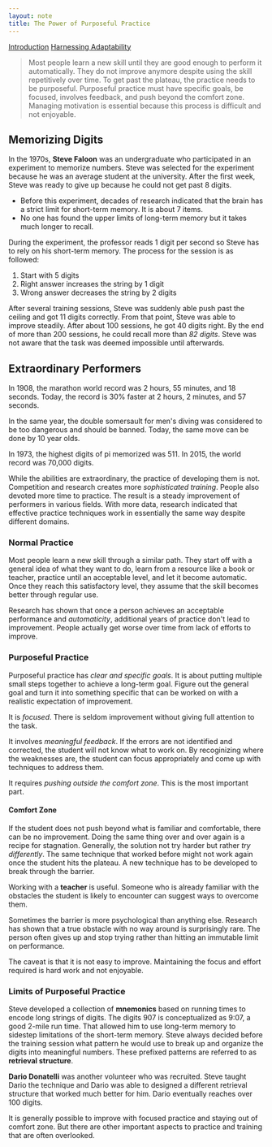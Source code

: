 ```yaml
---
layout: note
title: The Power of Purposeful Practice
---
```


[Introduction](0-introduction.html)
[Harnessing Adaptability](2-harnessing-adaptability.html)

> Most people learn a new skill until they are good enough to perform it automatically. They do not improve anymore despite using the skill repetitively over time. To get past the plateau, the practice needs to be purposeful. Purposeful practice must have specific goals, be focused, involves feedback, and push beyond the comfort zone. Managing motivation is essential because this process is difficult and not enjoyable.

## Memorizing Digits

In the 1970s, **Steve Faloon** was an undergraduate who participated in an experiment to memorize numbers. Steve was selected for the experiment because he was an average student at the university. After the first week, Steve was ready to give up because he could not get past 8 digits.

- Before this experiment, decades of research indicated that the brain has a strict limit for short-term memory. It is about 7 items.
- No one has found the upper limits of long-term memory but it takes much longer to recall.

During the experiment, the professor reads 1 digit per second so Steve has to rely on his short-term memory. The process for the session is as followed:

1. Start with 5 digits
2. Right answer increases the string by 1 digit
3. Wrong answer decreases the string by 2 digits

After several training sessions, Steve was suddenly able push past the ceiling and got 11 digits correctly. From that point, Steve was able to improve steadily. After about 100 sessions, he got 40 digits right. By the end of more than 200 sessions, he could recall more than *82 digits*. Steve was not aware that the task was deemed impossible until afterwards.

## Extraordinary Performers

In 1908, the marathon world record was 2 hours, 55 minutes, and 18 seconds. Today, the record is 30% faster at 2 hours, 2 minutes, and 57 seconds.

In the same year, the double somersault for men's diving was considered to be too dangerous and should be banned. Today, the same move can be done by 10 year olds.

In 1973, the highest digits of pi memorized was 511. In 2015, the world record was 70,000 digits.

While the abilities are extraordinary, the practice of developing them is not. Competition and research creates more *sophisticated training*. People also devoted more time to practice. The result is a steady improvement of performers in various fields. With more data, research indicated that effective practice techniques work in essentially the same way despite different domains.

### Normal Practice

Most people learn a new skill through a similar path. They start off with a general idea of what they want to do, learn from a resource like a book or teacher, practice until an acceptable level, and let it become automatic. Once they reach this satisfactory level, they assume that the skill becomes better through regular use.

Research has shown that once a person achieves an acceptable performance and *automaticity*, additional years of practice don't lead to improvement. People actually get worse over time from lack of efforts to improve.

### Purposeful Practice

Purposeful practice has *clear and specific goals*. It is about putting multiple small steps together to achieve a long-term goal. Figure out the general goal and turn it into something specific that can be worked on with a realistic expectation of improvement.

It is *focused*. There is seldom improvement without giving full attention to the task.

It involves *meaningful feedback*. If the errors are not identified and corrected, the student will not know what to work on. By recoginizing where the weaknesses are, the student can focus appropriately and come up with techniques to address them.

It requires *pushing outside the comfort zone*. This is the most important part. 

#### Comfort Zone

If the student does not push beyond what is familiar and comfortable, there can be no improvement. Doing the same thing over and over again is a recipe for stagnation. Generally, the solution not try harder but rather *try differently*. The same technique that worked before might not work again once the student hits the plateau. A new technique has to be developed to break through the barrier.

Working with a **teacher** is useful. Someone who is already familiar with the obstacles the student is likely to encounter can suggest ways to overcome them.

Sometimes the barrier is more psychological than anything else. Research has shown that a true obstacle with no way around is surprisingly rare. The person often gives up and stop trying rather than hitting an immutable limit on performance.

The caveat is that it is not easy to improve. Maintaining the focus and effort required is hard work and not enjoyable.

### Limits of Purposeful Practice

Steve developed a collection of **mnemonics** based on running times to encode long strings of digits. The digits 907 is conceptualized as 9:07, a good 2-mile run time. That allowed him to use long-term memory to sidestep limitations of the short-term memory. Steve always decided before the training session what pattern he would use to break up and organize the digits into meaningful numbers. These prefixed patterns are referred to as **retrieval structure**.

**Dario Donatelli** was another volunteer who was recruited. Steve taught Dario the technique and Dario was able to designed a different retrieval structure that worked much better for him. Dario eventually reaches over 100 digits.

It is generally possible to improve with focused practice and staying out of comfort zone. But there are other important aspects to practice and training that are often overlooked.